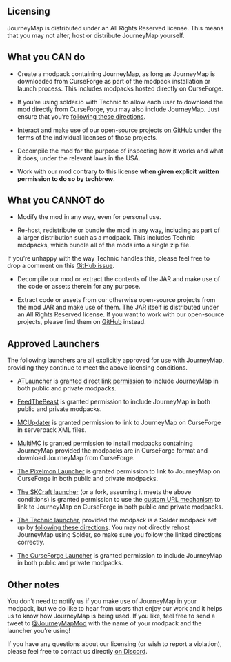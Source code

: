 ## **Licensing**

JourneyMap is distributed under an All Rights Reserved license. This means that you may not alter, host or distribute JourneyMap yourself.

## **What you CAN do**

- Create a modpack containing JourneyMap, as long as JourneyMap is downloaded from CurseForge as part of the modpack installation or launch process. This includes modpacks hosted directly on CurseForge.

- If you’re using solder.io with Technic to allow each user to download the mod directly from CurseForge, you may also include JourneyMap. Just ensure that you’re [following these directions](https://github.com/bochen415/JourneyMap-TechnicSolder-Tutorial/wiki/JourneyMap-TechnicSolder-Tutorial).

- Interact and make use of our open-source projects [on GitHub](https://github.com/TeamJM/) under the terms of the individual licenses of those projects.

- Decompile the mod for the purpose of inspecting how it works and what it does, under the relevant laws in the USA.

- Work with our mod contrary to this license **when given explicit written permission to do so by techbrew**.

## **What you CANNOT do**

- Modify the mod in any way, even for personal use.

- Re-host, redistribute or bundle the mod in any way, including as part of a larger distribution such as a modpack. This includes Technic modpacks, which bundle all of the mods into a single zip file.

If you’re unhappy with the way Technic handles this, please feel free to drop a comment on this [GitHub issue](https://github.com/TechnicPack/TechnicSolder/issues/424).

- Decompile our mod or extract the contents of the JAR and make use of the code or assets therein for any purpose.

- Extract code or assets from our otherwise open-source projects from the mod JAR and make use of them. The JAR itself is distributed under an All Rights Reserved license. If you want to work with our open-source projects, please find them on [GitHub](https://github.com/TeamJM/) instead.

## **Approved Launchers**

The following launchers are all explicitly approved for use with JourneyMap, providing they continue to meet the above licensing conditions.

- [ATLauncher](https://atlauncher.com/) is [granted direct link permission](https://wiki.atlauncher.com/mod_special_cases:journeymap) to include JourneyMap in both public and private modpacks.

- [FeedTheBeast](http://feed-the-beast.com/) is granted permission to include JourneyMap in both public and private modpacks.

- [MCUpdater](http://mcupdater.com/) is granted permission to link to JourneyMap on CurseForge in serverpack XML files.

- [MultiMC](https://multimc.org/) is granted permission to install modpacks containing JourneyMap provided the modpacks are in CurseForge format and download JourneyMap from CurseForge.

- [The Pixelmon Launcher](https://pixelmonmod.com/downloads.php) is granted permission to link to JourneyMap on CurseForge in both public and private modpacks.

- [The SKCraft launcher](https://github.com/SKCraft/Launcher) (or a fork, assuming it meets the above conditions) is granted permission to use the [custom URL mechanism](https://github.com/SKCraft/Launcher/wiki/Creating-Modpacks#download-from-a-custom-url) to link to JourneyMap on CurseForge in both public and private modpacks.

- [The Technic launcher](https://www.technicpack.net/), provided the modpack is a Solder modpack set up by [following these directions](https://github.com/bochen415/JourneyMap-TechnicSolder-Tutorial/wiki/JourneyMap-TechnicSolder-Tutorial). You may not directly rehost JourneyMap using Solder, so make sure you follow the linked directions correctly.

- [The CurseForge Launcher](https://download.curseforge.com/) is granted permission to include JourneyMap in both public and private modpacks.

## **Other notes**

You don’t need to notify us if you make use of JourneyMap in your modpack, but we do like to hear from users that enjoy our work and it helps us to know how JourneyMap is being used. If you like, feel free to send a tweet to [@JourneyMapMod](https://twitter.com/JourneyMapMod) with the name of your modpack and the launcher you’re using!

If you have any questions about our licensing (or wish to report a violation), please feel free to contact us directly [on Discord](https://discord.gg/eP8gE69).